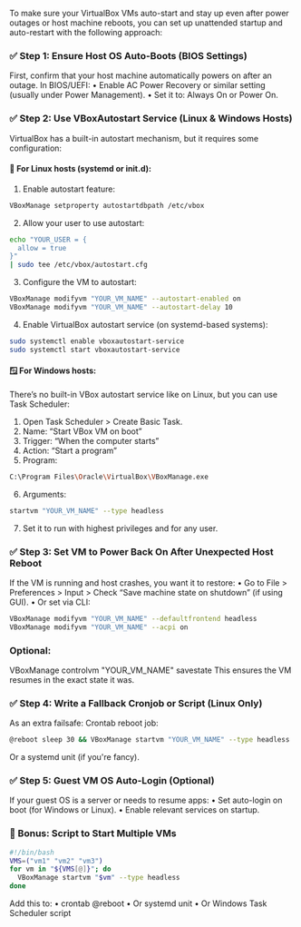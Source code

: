 To make sure your VirtualBox VMs auto-start and stay up even after power outages or host machine reboots, you can set up unattended startup and auto-restart with the following approach:

### ✅ Step 1: Ensure Host OS Auto-Boots (BIOS Settings)
First, confirm that your host machine automatically powers on after an outage. In BIOS/UEFI:
	• Enable AC Power Recovery or similar setting (usually under Power Management).
	• Set it to: Always On or Power On.

### ✅ Step 2: Use VBoxAutostart Service (Linux & Windows Hosts)
VirtualBox has a built-in autostart mechanism, but it requires some configuration:


#### 🐧 For Linux hosts (systemd or init.d):

  1. Enable autostart feature:
  
```bash
VBoxManage setproperty autostartdbpath /etc/vbox

```

2. Allow your user to use autostart:

```bash
echo "YOUR_USER = {
  allow = true
}"
| sudo tee /etc/vbox/autostart.cfg

```
3. Configure the VM to autostart:
  
```bash
VBoxManage modifyvm "YOUR_VM_NAME" --autostart-enabled on
VBoxManage modifyvm "YOUR_VM_NAME" --autostart-delay 10

```

4. Enable VirtualBox autostart service (on systemd-based systems):

```bash
sudo systemctl enable vboxautostart-service
sudo systemctl start vboxautostart-service

```

#### 🪟 For Windows hosts:

There’s no built-in VBox autostart service like on Linux, but you can use Task Scheduler:

1. Open Task Scheduler > Create Basic Task.
2. Name: “Start VBox VM on boot”
3. Trigger: “When the computer starts”
4. Action: “Start a program”
5. Program:

```bash
C:\Program Files\Oracle\VirtualBox\VBoxManage.exe
```

6. Arguments:
```bash
startvm "YOUR_VM_NAME" --type headless
```

7. Set it to run with highest privileges and for any user.


### ✅ Step 3: Set VM to Power Back On After Unexpected Host Reboot

If the VM is running and host crashes, you want it to restore:
	• Go to File > Preferences > Input > Check “Save machine state on shutdown” (if using GUI).
	• Or set via CLI:

```bash
VBoxManage modifyvm "YOUR_VM_NAME" --defaultfrontend headless
VBoxManage modifyvm "YOUR_VM_NAME" --acpi on
```

### Optional:

VBoxManage controlvm "YOUR_VM_NAME" savestate
This ensures the VM resumes in the exact state it was.

### ✅ Step 4: Write a Fallback Cronjob or Script (Linux Only)
As an extra failsafe:
Crontab reboot job:

```bash
@reboot sleep 30 && VBoxManage startvm "YOUR_VM_NAME" --type headless
```
Or a systemd unit (if you're fancy).

### ✅ Step 5: Guest VM OS Auto-Login (Optional)
If your guest OS is a server or needs to resume apps:
	• Set auto-login on boot (for Windows or Linux).
	• Enable relevant services on startup.

### 🧠 Bonus: Script to Start Multiple VMs
```bash
#!/bin/bash
VMS=("vm1" "vm2" "vm3")
for vm in "${VMS[@]}"; do
  VBoxManage startvm "$vm" --type headless
done
```

Add this to:
	• crontab @reboot
	• Or systemd unit
	• Or Windows Task Scheduler script

